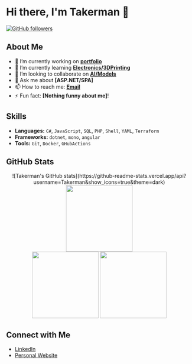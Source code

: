 # Hi there, I'm Takerman 👋

[![GitHub followers](https://img.shields.io/github/followers/Takerman?label=Follow&style=social)](https://github.com/Takerman)

## About Me

- 🔭 I’m currently working on **[portfolio](https://github.com/Takerman/app-portfolio)**
- 🌱 I’m currently learning **[Electronics/3DPrinting](https://www.udemy.com/course/3d-rundown/?couponCode=ST21MT121624)**
- 👯 I’m looking to collaborate on **[AI/Models](https://github.com/Takerman/app-ai-playground)**
- 💬 Ask me about **[ASP.NET/SPA]**
- 📫 How to reach me: **[Email](mailto:tivanov@takerman.net)**
- ⚡ Fun fact: **[Nothing funny about me]**!

## Skills

- **Languages:** `C#`, `JavaScript`, `SQL`, `PHP`, `Shell`, `YAML`, `Terraform`
- **Frameworks:** `dotnet`, `mono`, `angular`
- **Tools:** `Git`, `Docker`, `GHubActions`

## GitHub Stats

<div align="center">
![Takerman's GitHub stats](https://github-readme-stats.vercel.app/api?username=Takerman&show_icons=true&theme=dark)
</div>

<div align="center">
  <img height="180em" src="https://github-profile-summary-cards.vercel.app/api/cards/profile-details?username=tivanov-at&theme=nord_dark" />
  <br/>
  <img height="180em" src="https://github-profile-summary-cards.vercel.app/api/cards/repos-per-language?username=tivanov-at&theme=nord_dark" />
  <img height="180em" src="https://github-profile-summary-cards.vercel.app/api/cards/most-commit-language?username=tivanov-at&theme=nord_dark" />
</div>

## Connect with Me

- [LinkedIn](https://www.linkedin.com/in/tanyo-ivanov/)
- [Personal Website](https://tanyoivanov.net)

